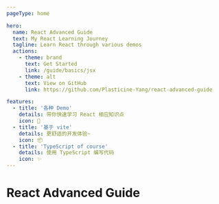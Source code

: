 ```yaml
---
pageType: home

hero:
  name: React Advanced Guide
  text: My React Learning Journey
  tagline: Learn React through various demos
  actions:
    - theme: brand
      text: Get Started
      link: /guide/basics/jsx
    - theme: alt
      text: View on GitHub
      link: https://github.com/Plasticine-Yang/react-advanced-guide

features:
  - title: '各种 Demo'
    details: 带你快速学习 React 相应知识点
    icon: 🚀
  - title: '基于 vite'
    details: 更舒适的开发体验~
    icon: 📦
  - title: 'TypeScript of course'
    details: 使用 TypeScript 编写代码
    icon: ✨
---
```


# React Advanced Guide
